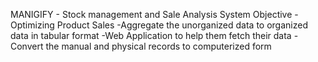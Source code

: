 MANIGIFY - Stock management and Sale Analysis System
Objective
-Optimizing Product Sales
-Aggregate the unorganized data to organized data in tabular format
-Web Application to help them fetch their data
-Convert the manual and physical records to computerized form
